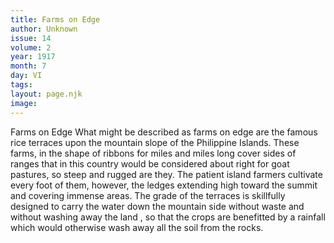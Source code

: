 ```yaml
---
title: Farms on Edge
author: Unknown
issue: 14
volume: 2
year: 1917
month: 7
day: VI
tags:
layout: page.njk
image:
---
```

Farms on Edge   What might be described as farms on edge are the famous rice terraces upon the mountain slope of the Philippine Islands. These farms, in the shape of ribbons for miles and miles long cover sides of ranges that in this country would be considered about right for goat pastures, so steep and rugged are they. The patient island farmers cultivate every foot of them, however, the ledges extending high toward the summit and covering immense areas. The grade of the terraces is skillfully designed to carry the water down the mountain side without waste and without washing away the land , so that the crops are benefitted by a rainfall which would otherwise wash away all the soil from the rocks.    

